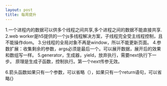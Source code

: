 ```yaml
---
layout: post
title: 每周提升
---
```


1.一个进程内的数据可以供多个线程之间共享,多个进程之间的数据不能直接共享.
2.web worker是h5提供的一个js多线程解决方案，子线程完全受主线程控制，且不能操作dom。
3.分线程的全局对象不再是window，所以不能更新页面。
4.参数扩展：收集剩余的参数，args必须是最后一个。可以展开数据，展开后的效果和数组写一样。
5.generator，生成器，yield，放弃执行，需要next执行下一步。 原理是生成子函数，控制执行。第一个next传参无效。

6.箭头函数如果只有一个参数，可以省略（），如果只有一个return语句，可以省略{}
